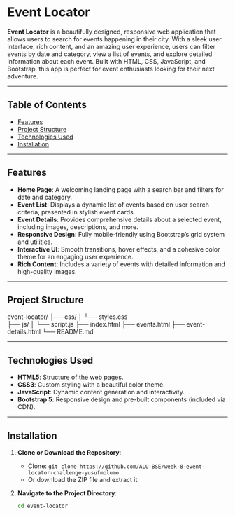 # Event Locator

**Event Locator** is a beautifully designed, responsive web application that allows users to search for events happening in their city. With a sleek user interface, rich content, and an amazing user experience, users can filter events by date and category, view a list of events, and explore detailed information about each event. Built with HTML, CSS, JavaScript, and Bootstrap, this app is perfect for event enthusiasts looking for their next adventure.

---

## Table of Contents
- [Features](#features)
- [Project Structure](#project-structure)
- [Technologies Used](#technologies-used)
- [Installation](#installation)

---

## Features
- **Home Page**: A welcoming landing page with a search bar and filters for date and category.
- **Event List**: Displays a dynamic list of events based on user search criteria, presented in stylish event cards.
- **Event Details**: Provides comprehensive details about a selected event, including images, descriptions, and more.
- **Responsive Design**: Fully mobile-friendly using Bootstrap’s grid system and utilities.
- **Interactive UI**: Smooth transitions, hover effects, and a cohesive color theme for an engaging user experience.
- **Rich Content**: Includes a variety of events with detailed information and high-quality images.

---

## Project Structure
event-locator/
├── css/
│   └── styles.css   
├── js/
│   └── script.js 
├── index.html
├── events.html 
├── event-details.html 
└── README.md 


---

## Technologies Used
- **HTML5**: Structure of the web pages.
- **CSS3**: Custom styling with a beautiful color theme.
- **JavaScript**: Dynamic content generation and interactivity.
- **Bootstrap 5**: Responsive design and pre-built components (included via CDN).

---

## Installation
1. **Clone or Download the Repository**:
   - Clone: `git clone https://github.com/ALU-BSE/week-8-event-locator-challenge-yusufmolumo`
   - Or download the ZIP file and extract it.

2. **Navigate to the Project Directory**:
   ```bash
   cd event-locator